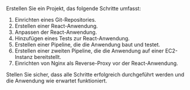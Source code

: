 Erstellen Sie ein Projekt, das folgende Schritte umfasst:

1. Einrichten eines Git-Repositories.
2. Erstellen einer React-Anwendung.
3. Anpassen der React-Anwendung.
4. Hinzufügen eines Tests zur React-Anwendung.
5. Erstellen einer Pipeline, die die Anwendung baut und testet.
6. Erstellen einer zweiten Pipeline, die die Anwendung auf einer EC2-Instanz bereitstellt.
7. Einrichten von Nginx als Reverse-Proxy vor der React-Anwendung.

Stellen Sie sicher, dass alle Schritte erfolgreich durchgeführt werden und die Anwendung wie erwartet funktioniert. 
